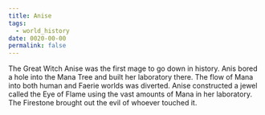 ```yaml
---
title: Anise
tags:
  - world_history
date: 0020-00-00
permalink: false
---
```

The Great Witch Anise was the first mage to go down in history. Anis bored a hole into the Mana Tree and built her laboratory there. The flow of Mana into both human and Faerie worlds was diverted. Anise constructed a jewel called the Eye of Flame using the vast amounts of Mana in her laboratory. The Firestone brought out the evil of whoever touched it.